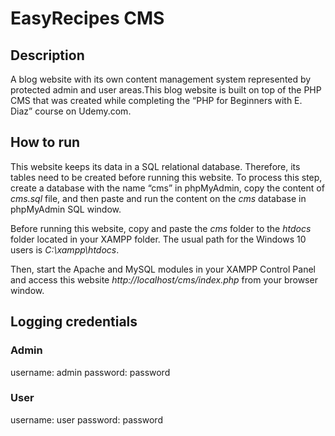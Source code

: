 # EasyRecipes CMS



## Description

A blog website with its own content management system represented by protected admin and user areas.This blog website is built on top of the PHP CMS that was created while completing the “PHP for Beginners with E. Diaz” course on Udemy.com.

## How to run

This website keeps its data in a SQL relational database. Therefore, its tables need to be created before running this website. To process this step, create a database with the name “cms” in phpMyAdmin, copy the content of *cms.sql* file, and then paste and run the content on the *cms* database in phpMyAdmin SQL window. 

Before running this website, copy and paste the *cms* folder to the *htdocs* folder located in your XAMPP folder. The usual path for the Windows 10 users is *C:\xampp\htdocs*.

Then, start the Apache and MySQL modules in your XAMPP Control Panel and access this website *http://localhost/cms/index.php* from your browser window. 

## Logging credentials

### Admin
username: admin
password: password

### User
username: user
password: password
